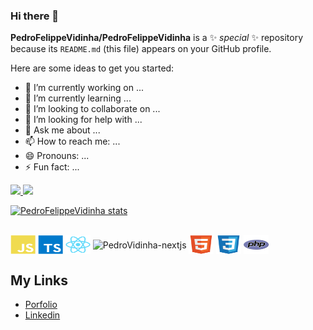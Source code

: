 ### Hi there 👋

**PedroFelippeVidinha/PedroFelippeVidinha** is a ✨ _special_ ✨ repository because its `README.md` (this file) appears on your GitHub profile.

Here are some ideas to get you started:

- 🔭 I’m currently working on ...
- 🌱 I’m currently learning ...
- 👯 I’m looking to collaborate on ...
- 🤔 I’m looking for help with ...
- 💬 Ask me about ...
- 📫 How to reach me: ...
- 😄 Pronouns: ...
- ⚡ Fun fact: ...


<div>
<a href="https://github.com/PedroFelippeVidinha">
  <img height="180em" src="https://github-readme-stats.vercel.app/api?username=PedroFelippeVidinha&show_icons=true&theme=dark&include_all_commits=true&count_private=true"/>
  <img height="180em" src="https://github-readme-stats.vercel.app/api/top-langs/?username=PedroFelippeVidinha&layout=compact&langs_count=7&theme=dark"/>
 </a>
 <a href="https://wakatime.com/@PedroFelippeVidinha" target="_blank" noopener noreferrer >
  
  ![PedroFelippeVidinha stats](https://github-readme-stats.vercel.app/api/wakatime?username=@PedroFelippeVidinha&theme=dark)
 </a>

</div>
  
<div style="display: inline_block"><br>
  <img align="center" alt="PedroVidinha-Js" height="30" width="40" src="https://raw.githubusercontent.com/devicons/devicon/master/icons/javascript/javascript-plain.svg">
  <img align="center" alt="PedroVidinha-Ts" height="30" width="40" src="https://raw.githubusercontent.com/devicons/devicon/master/icons/typescript/typescript-plain.svg">
  <img align="center" alt="PedroVidinha-React" height="30" width="40" src="https://raw.githubusercontent.com/devicons/devicon/master/icons/react/react-original.svg">
  <img align="center" alt="PedroVidinha-nextjs" height="30" width="40" src="https://cdn.discordapp.com/attachments/393932710688587777/882242901415977000/next.png">
  <img align="center" alt="PedroVidinha-HTML" height="30" width="40" src="https://raw.githubusercontent.com/devicons/devicon/master/icons/html5/html5-original.svg">
  <img align="center" alt="PedroVidinha-CSS" height="30" width="40" src="https://raw.githubusercontent.com/devicons/devicon/master/icons/css3/css3-original.svg">
  <img align="center" alt="PedroVidinha-PHP" height="30" width="40" src="https://raw.githubusercontent.com/devicons/devicon/master/icons/php/php-original.svg">
</div>

## My Links
- [Porfolio]("https://pedrofelippevidinha.github.io/portifolio/")
- [Linkedin]("https://www.linkedin.com/in/pedro-felippe-gon%C3%A7alves-vidinha-de-oliveira/")
